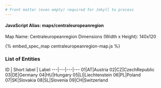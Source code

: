 ```yaml
---
# Front matter (even empty) required for Jekyll to process
---
```


#### JavaScript Alias: maps/centraleuropeanregion

Map Name: Centraleuropeanregion
Dimensions (Width x Height): 140x120



{% embed_spec_map centraleuropeanregion-map.js %}

### List of Entities

ID | Short label | Label
---|---|---|---
01|AT|Austria
02|CZ|CzechRepublic
03|DE|Germany
04|HU|Hungary
05|LI|Liechtenstein
06|PL|Poland
07|SK|Slovakia
08|SL|Slovenia
09|CH|Switzerland

